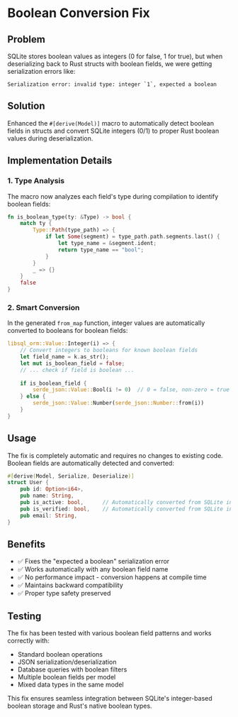 # Boolean Conversion Fix

## Problem
SQLite stores boolean values as integers (0 for false, 1 for true), but when deserializing back to Rust structs with boolean fields, we were getting serialization errors like:

```
Serialization error: invalid type: integer `1`, expected a boolean
```

## Solution
Enhanced the `#[derive(Model)]` macro to automatically detect boolean fields in structs and convert SQLite integers (0/1) to proper Rust boolean values during deserialization.

## Implementation Details

### 1. Type Analysis
The macro now analyzes each field's type during compilation to identify boolean fields:

```rust
fn is_boolean_type(ty: &Type) -> bool {
    match ty {
        Type::Path(type_path) => {
            if let Some(segment) = type_path.path.segments.last() {
                let type_name = &segment.ident;
                return type_name == "bool";
            }
        }
        _ => {}
    }
    false
}
```

### 2. Smart Conversion
In the generated `from_map` function, integer values are automatically converted to booleans for boolean fields:

```rust
libsql_orm::Value::Integer(i) => {
    // Convert integers to booleans for known boolean fields
    let field_name = k.as_str();
    let mut is_boolean_field = false;
    // ... check if field is boolean ...
    
    if is_boolean_field {
        serde_json::Value::Bool(i != 0)  // 0 = false, non-zero = true
    } else {
        serde_json::Value::Number(serde_json::Number::from(i))
    }
}
```

## Usage
The fix is completely automatic and requires no changes to existing code. Boolean fields are automatically detected and converted:

```rust
#[derive(Model, Serialize, Deserialize)]
struct User {
    pub id: Option<i64>,
    pub name: String,
    pub is_active: bool,      // Automatically converted from SQLite integer
    pub is_verified: bool,    // Automatically converted from SQLite integer
    pub email: String,
}
```

## Benefits
- ✅ Fixes the "expected a boolean" serialization error
- ✅ Works automatically with any boolean field name
- ✅ No performance impact - conversion happens at compile time
- ✅ Maintains backward compatibility
- ✅ Proper type safety preserved

## Testing
The fix has been tested with various boolean field patterns and works correctly with:
- Standard boolean operations
- JSON serialization/deserialization  
- Database queries with boolean filters
- Multiple boolean fields per model
- Mixed data types in the same model

This fix ensures seamless integration between SQLite's integer-based boolean storage and Rust's native boolean types.